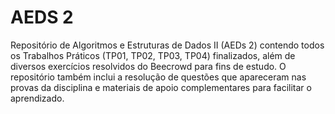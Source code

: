 # AEDS 2

Repositório de Algoritmos e Estruturas de Dados II (AEDs 2) contendo todos os Trabalhos Práticos (TP01, TP02, TP03, TP04) finalizados, além de diversos exercícios resolvidos do Beecrowd para fins de estudo. O repositório também inclui a resolução de questões que apareceram nas provas da disciplina e materiais de apoio complementares para facilitar o aprendizado.
